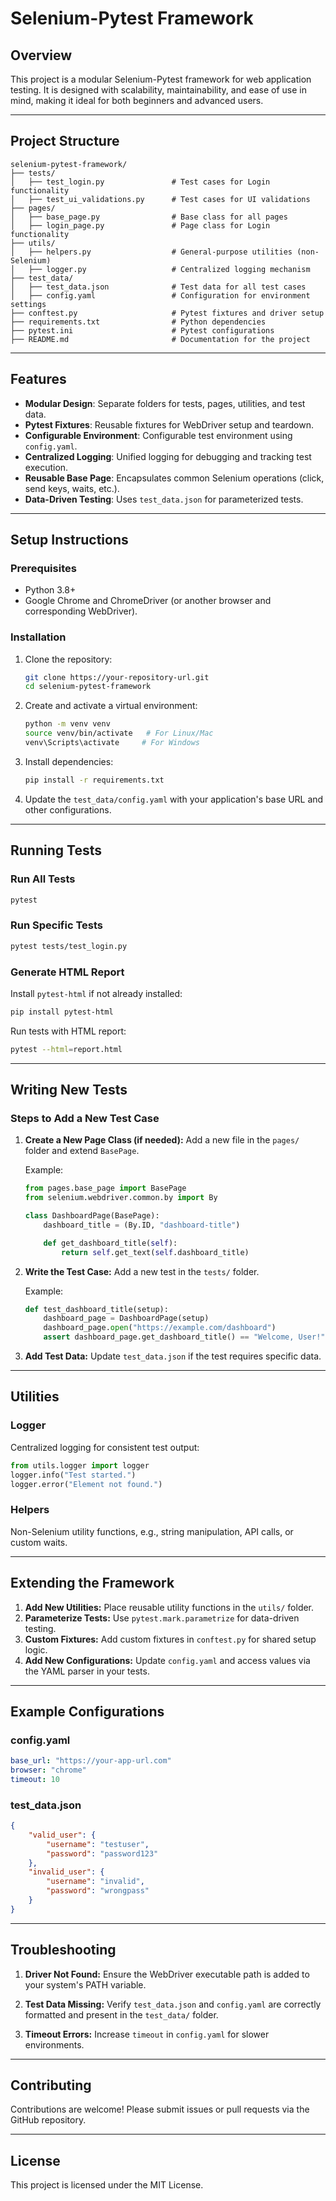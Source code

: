 # Selenium-Pytest Framework

## Overview
This project is a modular Selenium-Pytest framework for web application testing. It is designed with scalability, maintainability, and ease of use in mind, making it ideal for both beginners and advanced users.

---

## Project Structure

```
selenium-pytest-framework/
├── tests/
│   ├── test_login.py               # Test cases for Login functionality
│   ├── test_ui_validations.py      # Test cases for UI validations
├── pages/
│   ├── base_page.py                # Base class for all pages
│   ├── login_page.py               # Page class for Login functionality
├── utils/
│   ├── helpers.py                  # General-purpose utilities (non-Selenium)
│   ├── logger.py                   # Centralized logging mechanism
├── test_data/
│   ├── test_data.json              # Test data for all test cases
│   ├── config.yaml                 # Configuration for environment settings
├── conftest.py                     # Pytest fixtures and driver setup
├── requirements.txt                # Python dependencies
├── pytest.ini                      # Pytest configurations
├── README.md                       # Documentation for the project
```

---

## Features
- **Modular Design**: Separate folders for tests, pages, utilities, and test data.
- **Pytest Fixtures**: Reusable fixtures for WebDriver setup and teardown.
- **Configurable Environment**: Configurable test environment using `config.yaml`.
- **Centralized Logging**: Unified logging for debugging and tracking test execution.
- **Reusable Base Page**: Encapsulates common Selenium operations (click, send keys, waits, etc.).
- **Data-Driven Testing**: Uses `test_data.json` for parameterized tests.

---

## Setup Instructions

### Prerequisites
- Python 3.8+
- Google Chrome and ChromeDriver (or another browser and corresponding WebDriver).

### Installation
1. Clone the repository:
   ```bash
   git clone https://your-repository-url.git
   cd selenium-pytest-framework
   ```

2. Create and activate a virtual environment:
   ```bash
   python -m venv venv
   source venv/bin/activate   # For Linux/Mac
   venv\Scripts\activate     # For Windows
   ```

3. Install dependencies:
   ```bash
   pip install -r requirements.txt
   ```

4. Update the `test_data/config.yaml` with your application's base URL and other configurations.

---

## Running Tests

### Run All Tests
```bash
pytest
```

### Run Specific Tests
```bash
pytest tests/test_login.py
```

### Generate HTML Report
Install `pytest-html` if not already installed:
```bash
pip install pytest-html
```
Run tests with HTML report:
```bash
pytest --html=report.html
```

---

## Writing New Tests

### Steps to Add a New Test Case
1. **Create a New Page Class (if needed):**
   Add a new file in the `pages/` folder and extend `BasePage`.

   Example:
   ```python
   from pages.base_page import BasePage
   from selenium.webdriver.common.by import By

   class DashboardPage(BasePage):
       dashboard_title = (By.ID, "dashboard-title")

       def get_dashboard_title(self):
           return self.get_text(self.dashboard_title)
   ```

2. **Write the Test Case:**
   Add a new test in the `tests/` folder.

   Example:
   ```python
   def test_dashboard_title(setup):
       dashboard_page = DashboardPage(setup)
       dashboard_page.open("https://example.com/dashboard")
       assert dashboard_page.get_dashboard_title() == "Welcome, User!"
   ```

3. **Add Test Data:**
   Update `test_data.json` if the test requires specific data.

---

## Utilities

### Logger
Centralized logging for consistent test output:
```python
from utils.logger import logger
logger.info("Test started.")
logger.error("Element not found.")
```

### Helpers
Non-Selenium utility functions, e.g., string manipulation, API calls, or custom waits.

---

## Extending the Framework

1. **Add New Utilities:** Place reusable utility functions in the `utils/` folder.
2. **Parameterize Tests:** Use `pytest.mark.parametrize` for data-driven testing.
3. **Custom Fixtures:** Add custom fixtures in `conftest.py` for shared setup logic.
4. **Add New Configurations:** Update `config.yaml` and access values via the YAML parser in your tests.

---

## Example Configurations

### config.yaml
```yaml
base_url: "https://your-app-url.com"
browser: "chrome"
timeout: 10
```

### test_data.json
```json
{
    "valid_user": {
        "username": "testuser",
        "password": "password123"
    },
    "invalid_user": {
        "username": "invalid",
        "password": "wrongpass"
    }
}
```

---

## Troubleshooting

1. **Driver Not Found:**
   Ensure the WebDriver executable path is added to your system's PATH variable.

2. **Test Data Missing:**
   Verify `test_data.json` and `config.yaml` are correctly formatted and present in the `test_data/` folder.

3. **Timeout Errors:**
   Increase `timeout` in `config.yaml` for slower environments.

---

## Contributing
Contributions are welcome! Please submit issues or pull requests via the GitHub repository.

---

## License
This project is licensed under the MIT License.


